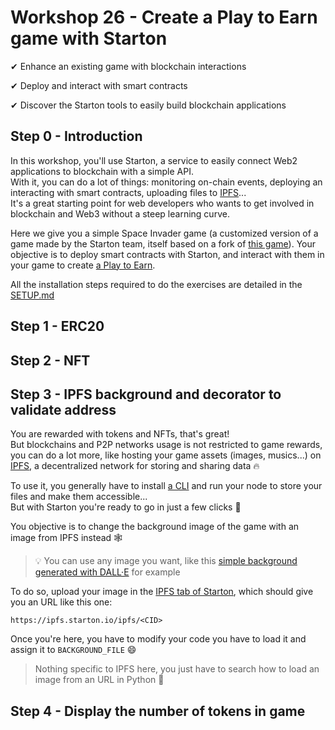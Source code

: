 # Workshop 26 - Create a Play to Earn game with Starton

✔ Enhance an existing game with blockchain interactions

✔ Deploy and interact with smart contracts

✔ Discover the Starton tools to easily build blockchain applications


## Step 0 - Introduction

In this workshop, you'll use Starton, a service to easily connect Web2 applications to blockchain with a simple API.  
With it, you can do a lot of things: monitoring on-chain events, deploying an interacting with smart contracts, uploading files to [IPFS](https://ipfs.tech/)...  
It's a great starting point for web developers who wants to get involved in blockchain and Web3 without a steep learning curve.

Here we give you a simple Space Invader game (a customized version of a game made by the Starton team, itself based on a fork of [this game](https://github.com/leerob/space-invaders)). Your objective is to deploy smart contracts with Starton, and interact with them in your game to create [a Play to Earn](https://decrypt.co/resources/what-are-play-to-earn-games-how-players-are-making-a-living-with-nfts).


All the installation steps required to do the exercises are detailed in the [SETUP.md](./SETUP.md)

## Step 1 - ERC20

## Step 2 - NFT

## Step 3 - IPFS background and decorator to validate address
You are rewarded with tokens and NFTs, that's great!  
But blockchains and P2P networks usage is not restricted to game rewards, you can do a lot more, like hosting your game assets (images, musics...) on [IPFS](https://ipfs.tech/), a decentralized network for storing and sharing data 🔥

To use it, you generally have to install [a CLI](https://ipfs.io/#install) and run your node to store your files and make them accessible...  
But with Starton you're ready to go in just a few clicks 🤩

You objective is to change the background image of the game with an image from IPFS instead 🕸️  
> 💡 You can use any image you want, like this [simple background generated with DALL·E](https://labs.openai.com/s/o7FRxbyER0wGMAy8umPYrGTu) for example

To do so, upload your image in the [IPFS tab of Starton](https://app.starton.io/ipfs), which should give you an URL like this one:
```
https://ipfs.starton.io/ipfs/<CID>
```

Once you're here, you have to modify your code you have to load it and assign it to `BACKGROUND_FILE` 😄

> Nothing specific to IPFS here, you just have to search how to load an image from an URL in Python 🔎


## Step 4 - Display the number of tokens in game